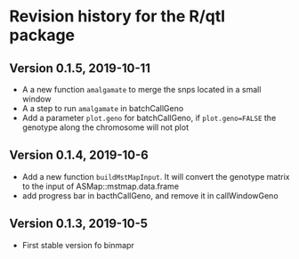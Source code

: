 # Revision history for the R/qtl package

## Version 0.1.5, 2019-10-11

- A a new function `amalgamate` to merge the snps located in a
  small window
- A a step to run `amalgamate` in batchCallGeno
- Add a parameter `plot.geno` for batchCallGeno, if `plot.geno=FALSE`
  the genotype along the chromosome will not plot

## Version 0.1.4, 2019-10-6

- Add a new function `buildMstMapInput`. It will convert the 
  genotype matrix to the input of ASMap::mstmap.data.frame
- add progress bar in bacthCallGeno, and remove it in callWindowGeno

## Version 0.1.3, 2019-10-5

- First stable version fo binmapr 
